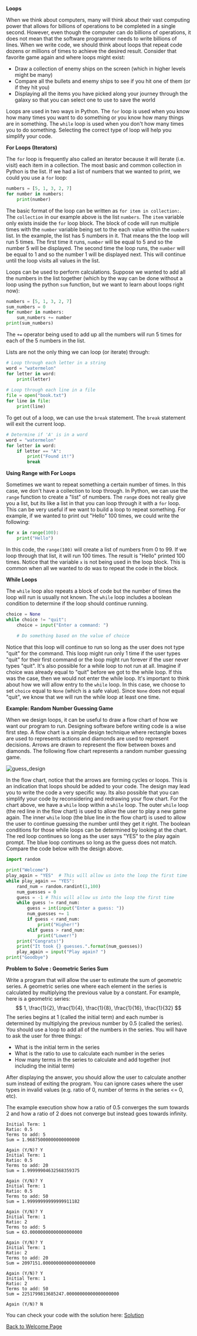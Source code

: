 **Loops**

When we think about computers, many will think about their vast computing power that allows for billions of operations to be completed in a single second.  However, even though the computer can do billions of operations, it does not mean that the software programmer needs to write billions of lines.  When we write code, we should think about loops that repeat code dozens or millions of times to achieve the desired result.  Consider that favorite game again and where loops might exist:

- Draw a collection of enemy ships on the screen (which in higher levels might be many)
- Compare all the bullets and enemy ships to see if you hit one of them (or if they hit you)
- Displaying all the items you have picked along your journey through the galaxy so that you can select one to use to save the world

Loops are used in two ways in Python.  The `for` loop is used when you know how many times you want to do something or you know how many things are in something.  The `while` loop is used when you don't how many times you to do something.  Selecting the correct type of loop will help you simplify your code.

**For Loops (Iterators)**

The `for` loop is frequently also called an iterator because it will iterate (i.e. visit) each item in a collection.  The most basic and common collection in Python is the list.  If we had a list of numbers that we wanted to print, we could you use a `for` loop:

```python
numbers = [5, 1, 3, 2, 7]
for number in numbers:
    print(number)
```

The basic format of the loop can be written as `for item in collection:`.  The `collection` in our example above is the list `numbers`.  The `item` variable only exists inside the `for` loop block.  The block of code will run multiple times with the `number` variable being set to the each value within the `numbers` list.  In the example, the list has 5 numbers in it.  That means the the loop will run 5 times.  The first time it runs, `number` will be equal to 5 and so the number 5 will be displayed.  The second time the loop runs, the `number` will be equal to 1 and so the number 1 will be displayed next.  This will continue until the loop visits all values in the list.

Loops can be used to perform calculations.  Suppose we wanted to add all the numbers in the list together (which by the way can be done without a loop using the python `sum` function, but we want to learn about loops right now):

```python
numbers = [5, 1, 3, 2, 7]
sum_numbers = 0
for number in numbers:
    sum_numbers += number
print(sum_numbers)
```

The `+=` operator being used to add up all the numbers will run 5 times for each of the 5 numbers in the list.

Lists are not the only thing we can loop (or iterate) through:

```python
# Loop through each letter in a string
word = "watermelon"
for letter in word:
    print(letter)
    
# Loop through each line in a file
file = open("book.txt")
for line in file:
	print(line)
```

To get out of a loop, we can use the `break` statement.  The `break` statement will exit the current loop.

```python
# Determine if 'A' is in a word
word = "watermelon"
for letter in word:
    if letter == "A":
        print("Found it!")
        break 
```

**Using Range with For Loops**

Sometimes we want to repeat something a certain number of times.  In this case, we don't have a collection  to loop through.  In Python, we can use the `range` function to create a "list" of numbers.  The `range` does not really give you a list, but its like a list in that you can loop through it with a `for` loop.  This can be very useful if we want to build a loop to repeat something.  For example, if we wanted to print out "Hello" 100 times, we could write the following:

```python
for x in range(100):
    print("Hello")
```

In this code, the `range(100)` will create a list of numbers from 0 to 99.  If we loop through that list, it will run 100 times.  The result is "Hello" printed 100 times.  Notice that the variable `x` is not being used in the loop block.  This is common when all we wanted to do was to repeat the code in the block.

**While Loops**

The `while` loop also repeats a block of code but the number of times the loop will run is usually not known.  The `while` loop includes a boolean condition to determine if the loop should continue running.

```python
choice = None
while choice != "quit":
    choice = input("Enter a command: ")
    
    # Do something based on the value of choice
```

Notice that this loop will continue to run so long as the user does not type "quit" for the command.  This loop might run only 1 time if the user types "quit" for their first command or the loop might run forever if the user never types "quit".  It's also possible for a while loop to not run at all.  Imagine if choice was already equal to "quit" before we got to the while loop.  If this was the case, then we would not enter the while loop.  It's important to think about how we will allow entry to the `while` loop.  In this case, we choose to set `choice` equal to `None` (which is a safe value).  Since `None` does not equal "quit", we know that we will run the while loop at least one time. 

**Example: Random Number Guessing Game**

When we design loops, it can be useful to draw a flow chart of how we want our program to run.  Designing software before writing code is a wise first step.  A flow chart is a simple design technique where rectangle boxes are used to represents actions and diamonds are used to represent decisions.  Arrows are drawn to represent the flow between boxes and diamonds.  The following flow chart represents a random number guessing game. 

![guess_design](guess_design.jpeg)

In the flow chart, notice that the arrows are forming cycles or loops.  This is an indication that loops should be added to your code.  The design may lead you to write the code a very specific way.  Its also possible that you can simplify your code by reconsidering and redrawing your flow chart.  For the chart above, we have a `while` loop within a `while` loop.  The outer `while` loop (the red line in the flow chart) is used to allow the user to play a new game again.  The inner `while` loop (the blue line in the flow chart) is used to allow the user to continue guessing the number until they get it right.  The boolean conditions for those while loops can be determined by looking at the chart.  The red loop continues so long as the user says "YES" to the play again prompt.  The blue loop continues so long as the guess does not match.  Compare the code below with the design above.

```python
import random

print("Welcome")
play_again = "YES"  # This will allow us into the loop the first time
while play_again == "YES":
    rand_num = random.randint(1,100)
    num_guesses = 0
    guess = -1 # This will allow us into the loop the first time
    while guess != rand_num:
        guess = int(input("Enter a guess: "))
        num_guesses += 1
        if guess < rand_num:
            print("Higher!")
        elif guess > rand_num:
            print("Lower!")
    print("Congrats!")
    print("It took {} guesses.".format(num_guesses))
    play_again = input("Play again? ")
print("Goodbye")
```

**Problem to Solve : Geometric Series Sum**

Write a program that will allow the user to estimate the sum of geometric series.  A geometric series one where each element in the series is calculated by multiplying the previous value by a constant.  For example, here is a geometric series:
$$
1, \frac{1}{2}, \frac{1}{4}, \frac{1}{8}, \frac{1}{16}, \frac{1}{32}
$$
The series begins at 1 (called the initial term) and each number is determined by multiplying the previous number by 0.5 (called the series).  You should use a loop to add all of the numbers in the series.  You will have to ask the user for three things:

- What is the initial term in the series
- What is the ratio to use to calculate each number in the series
- How many terms in the series to calculate and add together (not including the initial term)

After displaying the answer, you should allow the user to calculate another sum instead of exiting the program.  You can ignore cases where the user types in invalid values (e.g. ratio of 0, number of terms in the series <= 0, etc).

The example execution show how a ratio of 0.5 converges the sum towards 2 and how a ratio of 2 does not converge but instead goes towards infinity.

```
Initial Term: 1
Ratio: 0.5
Terms to add: 5
Sum = 1.96875000000000000000

Again (Y/N)? Y
Initial Term: 1
Ratio: 0.5
Terms to add: 20
Sum = 1.99999904632568359375

Again (Y/N)? Y
Initial Term: 1
Ratio: 0.5
Terms to add: 50
Sum = 1.99999999999999911182

Again (Y/N)? Y
Initial Term: 1
Ratio: 2
Terms to add: 5
Sum = 63.00000000000000000000

Again (Y/N)? Y
Initial Term: 1
Ratio: 2
Terms to add: 20
Sum = 2097151.00000000000000000000

Again (Y/N)? Y
Initial Term: 1
Ratio: 2
Terms to add: 50
Sum = 2251799813685247.00000000000000000000

Again (Y/N)? N
```

You can check your code with the solution here: [Solution](geometric_series_sum.py)



[Back to Welcome Page](0-welcome.md)